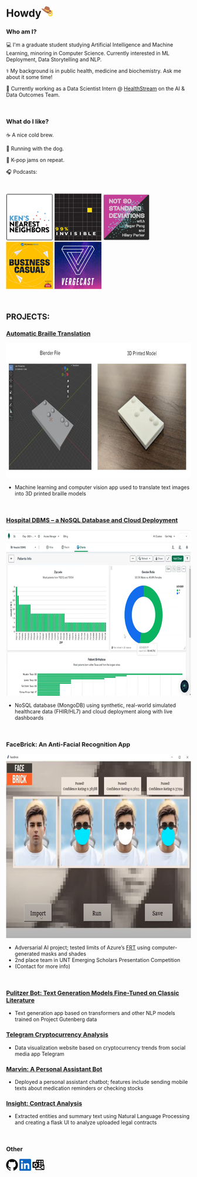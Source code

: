 # Howdy<a href="https://github.com/CoffeeAddict93"><img alt="Howdy" height="32" width="32" src="assets/howdy.png"></a>

### Who am I?

💻 I'm a graduate student studying Artificial Intelligence and Machine Learning, minoring in Computer Science. Currently interested in ML Deployment, Data Storytelling and NLP.

⚕️ My background is in public health, medicine and biochemistry. Ask me about it some time!

🏥 Currently working as a Data Scientist Intern @ [HealthStream](https://www.healthstream.com/) on the AI & Data Outcomes Team. 

<br>

### What do I like?

☕ A nice cold brew. 

🏃 Running with the dog.

🎵 K-pop jams on repeat.

🎧 Podcasts: 

<br>

<a href="https://open.spotify.com/show/7fJsuxiZl4TS1hqPUmDFbl"><img alt="KNN" height="128" width="128" src="assets/podcast_knn.PNG"></a>
<a href="https://open.spotify.com/show/2VRS1IJCTn2Nlkg33ZVfkM"><img alt="99%" height="128" width="128" src="assets/podcast_99%25invis.png"></a>
<a href="https://open.spotify.com/show/1NJ6li5ZpNVBBQfpd3D6bi"><img alt="NSSD" height="128" width="128" src="assets/podcast_nssd.PNG"></a>
<a href="https://open.spotify.com/show/7nc7OQdPTekErtFSRxOBKh"><img alt="Business Casual" height="128" width="128" src="assets/podcast_businesscasual.png"></a>
<a href="https://open.spotify.com/show/08zQP2peZmM9GrcKShLZvC"><img alt="Vergecast" height="128" width="128" src="assets/podcast_vergecast.jpg"></a>
  
<br>

## PROJECTS:

### [Automatic Braille Translation](https://github.com/CoffeeAddict93/braille_translation)
<img width="800" height="366" src="assets/blender_3d_rtran.jpg">

* Machine learning and computer vision app used to translate text images into 3D printed braille models
<br>

### [Hospital DBMS – a NoSQL Database and Cloud Deployment](https://github.com/CoffeeAddict93/hospital_DBMS)
<img width="950" height="450" src="assets/mongodb_dashboard.png">

* NoSQL database (MongoDB) using synthetic, real-world simulated healthcare data (FHIR/HL7) and cloud deployment along with live dashboards

<br>

### FaceBrick: An Anti-Facial Recognition App 
<img width="800" height="500" src="assets/facebrick_app.png">

* Adversarial AI project; tested limits of Azure’s [FRT](https://azure.microsoft.com/en-us/services/cognitive-services/face/) using computer-generated masks and shades
* 2nd place team in UNT Emerging Scholars Presentation Competition
* (Contact for more info)

<br>

### [Pulitzer Bot: Text Generation Models Fine-Tuned on Classic Literature](https://github.com/vohuy1894/NLP_Group/wiki)
* Text generation app based on transformers and other NLP models trained on Project Gutenberg data

### [Telegram Cryptocurrency Analysis](https://github.com/CoffeeAddict93/Telegram_analysis/blob/main/Telegram%20Sentiment%20Analysis%20-%20Crypto%20trends.pdf)
* Data visualization website based on cryptocurrency trends from social media app Telegram

### [Marvin: A Personal Assistant Bot](https://github.com/codingcloudcowboy/marvin_chatbot)
* Deployed a personal assistant chatbot; features include sending mobile texts about medication
reminders or checking stocks

### [Insight: Contract Analysis](https://github.com/irinamaystorovich/contract_analysis)
* Extracted entities and summary text using Natural Language Processing and creating a flask UI to analyze uploaded legal contracts

<br>

### **Other**
<p align="left">
  <a href="https://github.com/CoffeeAddict93"><img alt="GitHub" height="32" width="32" src="assets/github.svg"></a>
  <a href="https://www.linkedin.com/in/richard-t-4a3464205/"><img alt="LinkedIn" height="32" width="32" src="assets/linkedin.svg"></a>
  <a href="mailto:RichardTran2@my.unt.edu"><img alt="LinkedIn" height="32" width="32" src="assets/outlook.svg"></a>
</p>


